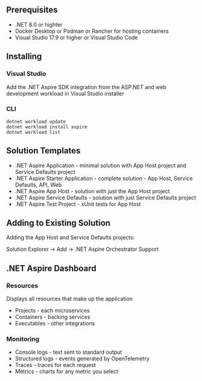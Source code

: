 
## Prerequisites

- .NET 8.0 or highter
- Docker Desktop or Podman or Rancher for hosting containers
- Visual Studio 17.9 or higher or Visual Studio Code

## Installing

### Visual Studio
Add the .NET Aspire SDK integration from the ASP.NET and web development workload in Visual Studio installer

### CLI

```
dotnet workload update 
dotnet workload install aspire 
dotnet workload list
```
  
## Solution Templates

- .NET Aspire Application - minimal solution with App Host project and Service Defaults project
- .NET Aspire Starter Application - complete solution - App Host, Service Defaults, API, Web
- .NET Aspire App Host - solution with just the App Host project
- .NET Aspire Service Defaults - solution with just Service Defaults project
- .NET Aspire Test Project - xUnit tests for App Host

## Adding to Existing Solution
Adding the App Host and Service Defaults projects:

Solution Explorer -> Add -> .NET Aspire Orchestrator Support


## .NET Aspire Dashboard
### Resources
Displays all resources that make up the application
- Projects - each microservices
- Containers - backing services
- Executables - other integrations
### Monitoring
- Console logs - text sent to standard output
- Structured logs - events generated by OpenTelemetry
- Traces - traces for each request
- Metrics - charts for any metric you select

